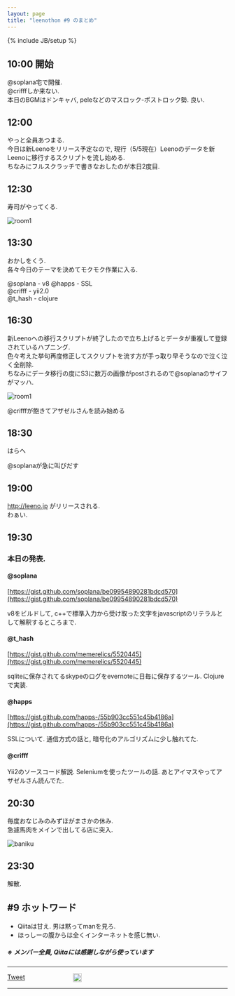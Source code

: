 ```yaml
---
layout: page
title: "leenothon #9 のまとめ"
---
```

{% include JB/setup %}

## 10:00 開始

@soplana宅で開催.  
@crifffしか来ない.  
本日のBGMはドンキャバ, peleなどのマスロック-ポストロック勢. 良い.

## 12:00

やっと全員あつまる.  
今日は新Leenoをリリース予定なので, 現行（5/5現在）Leenoのデータを新Leenoに移行するスクリプトを流し始める.  
ちなみにフルスクラッチで書きなおしたのが本日2度目.

## 12:30 
寿司がやってくる.  

![room1](http://dl.dropboxusercontent.com/u/92653510/blog/leenothon%239/BJeM4d0CAAAEt3o.jpg)

## 13:30 
おかしをくう.  
各々今日のテーマを決めてモクモク作業に入る.
  
@soplana - v8 
@happs - SSL  
@crifff - yii2.0  
@t_hash - clojure

## 16:30 
新Leenoへの移行スクリプトが終了したので立ち上げるとデータが重複して登録されているハプニング.  
色々考えた挙句再度修正してスクリプトを流す方が手っ取り早そうなので泣く泣く全削除.  
ちなみにデータ移行の度にS3に数万の画像がpostされるので@soplanaのサイフがマッハ.

![room1](http://dl.dropboxusercontent.com/u/92653510/blog/leenothon%239/le.png)
  
@crifffが飽きてアザゼルさんを読み始める

## 18:30 

はらへ

@soplanaが急に叫びだす


## 19:00 
http://leeno.jp がリリースされる.  
わぁい.


## 19:30
### 本日の発表.

#### @soplana  
[https://gist.github.com/soplana/be09954890281bdcd570](https://gist.github.com/soplana/be09954890281bdcd570)

v8をビルドして, c++で標準入力から受け取った文字をjavascriptのリテラルとして解釈するところまで.


#### @t_hash
[https://gist.github.com/memerelics/5520445](https://gist.github.com/memerelics/5520445)  

sqliteに保存されてるskypeのログをevernoteに日毎に保存するツール. Clojureで実装.

#### @happs
[https://gist.github.com/happs-/55b903cc551c45b4186a](https://gist.github.com/happs-/55b903cc551c45b4186a)

SSLについて. 通信方式の話と, 暗号化のアルゴリズムに少し触れてた.

#### @crifff

Yii2のソースコード解説. Seleniumを使ったツールの話. あとアイマスやってアザゼルさん読んでた.


## 20:30
毎度おなじみのみずほがまさかの休み.  
急遽馬肉をメインで出してる店に突入.  

![baniku](http://dl.dropboxusercontent.com/u/92653510/blog/leenothon%239/hoge.jpg)


## 23:30
解散.


## #9 ホットワード
- Qiitaは甘え. 男は黙ってmanを見ろ.
- ほっしーの腹からは全くインターネットを感じ無い.
  
##### ※ メンバー全員, Qiitaには感謝しながら使っています


---

<div id="fb-root"></div>
<script>(function(d, s, id) {
  var js, fjs = d.getElementsByTagName(s)[0];
  if (d.getElementById(id)) return;
  js = d.createElement(s); js.id = id;
  js.src = "//connect.facebook.net/ja_JP/all.js#xfbml=1&appId=273010199398913";
  fjs.parentNode.insertBefore(js, fjs);
}(document, 'script', 'facebook-jssdk'));</script>

<script>!function(d,s,id){var js,fjs=d.getElementsByTagName(s)[0],p=/^http:/.test(d.location)?'http':'https';if(!d.getElementById(id)){js=d.createElement(s);js.id=id;js.src=p+'://platform.twitter.com/widgets.js';fjs.parentNode.insertBefore(js,fjs);}}(document, 'script', 'twitter-wjs');</script>

<div style="float: left; width: 150px;">
<a href="https://twitter.com/share" class="twitter-share-button" data-hashtags="leeno_jp">Tweet</a>
</div>

<div style="float: left; width: 150px;">
<a href="http://b.hatena.ne.jp/entry/" class="hatena-bookmark-button" data-hatena-bookmark-layout="vertical-balloon" title="このエントリーをはてなブックマークに追加"><img src="http://b.st-hatena.com/images/entry-button/button-only.gif" alt="このエントリーをはてなブックマークに追加" width="20" height="20" style="border: none;" /></a><script type="text/javascript" src="http://b.st-hatena.com/js/bookmark_button.js" charset="utf-8" async="async"></script>
</div>

<div style="float: left; width: 150px;">
<div class="fb-like" data-send="true" data-layout="box_count" data-width="150" data-show-faces="true"></div>
</div>

<div style="clear:both;heigth:30px;width:1px"></div>
<div style="clear:both;heigth:300px;width:1px"></div>
<div style="clear:both;heigth:30px;width:1px"></div>

---
